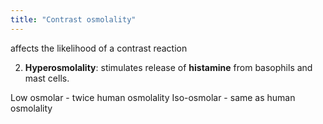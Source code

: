 ```yaml
---
title: "Contrast osmolality"
---
```

affects the likelihood of a contrast reaction

2. <b>Hyperosmolality</b>: stimulates release of <b>histamine</b> from basophils and mast cells.

Low osmolar - twice human osmolality
Iso-osmolar - same as human osmolality

